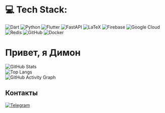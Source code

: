 
# 💻 Tech Stack:
![Dart](https://img.shields.io/badge/dart-%230175C2.svg?style=for-the-badge&logo=dart&logoColor=white) ![Python](https://img.shields.io/badge/python-3670A0?style=for-the-badge&logo=python&logoColor=ffdd54) ![Flutter](https://img.shields.io/badge/Flutter-%2302569B.svg?style=for-the-badge&logo=Flutter&logoColor=white) ![FastAPI](https://img.shields.io/badge/FastAPI-005571?style=for-the-badge&logo=fastapi) ![LaTeX](https://img.shields.io/badge/latex-%23008080.svg?style=for-the-badge&logo=latex&logoColor=white) ![Firebase](https://img.shields.io/badge/firebase-%23039BE5.svg?style=for-the-badge&logo=firebase) ![Google Cloud](https://img.shields.io/badge/GoogleCloud-%234285F4.svg?style=for-the-badge&logo=google-cloud&logoColor=white) ![Redis](https://img.shields.io/badge/redis-%23DD0031.svg?style=for-the-badge&logo=redis&logoColor=white) ![GitHub](https://img.shields.io/badge/github-%23121011.svg?style=for-the-badge&logo=github&logoColor=white) ![Docker](https://img.shields.io/badge/docker-%230db7ed.svg?style=for-the-badge&logo=docker&logoColor=white)
# Привет, я Димон

![GitHub Stats](https://github-readme-stats.vercel.app/api?username=dimanchig&show_icons=true&theme=radical)  
![Top Langs](https://github-readme-stats.vercel.app/api/top-langs/?username=dimanchig&layout=compact&theme=radical)  
![GitHub Activity Graph](https://activity-graph.herokuapp.com/graph?username=dimanchig&theme=react-dark)

## Контакты  
[![Telegram](https://img.shields.io/badge/Telegram-@твой_ник-2CA5E0?style=flat&logo=telegram)](https://t.me/твой_ник)  
